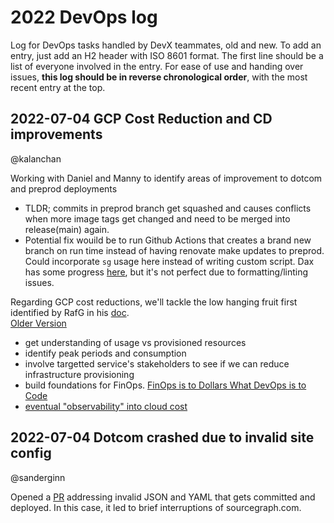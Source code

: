 # 2022 DevOps log

Log for DevOps tasks handled by DevX teammates, old and new.
To add an entry, just add an H2 header with ISO 8601 format.
The first line should be a list of everyone involved in the entry.
For ease of use and handing over issues, **this log should be in reverse chronological order**, with the most recent entry at the top.

## 2022-07-04 GCP Cost Reduction and CD improvements

@kalanchan

Working with Daniel and Manny to identify areas of improvement to dotcom and preprod deployments

- TLDR; commits in preprod branch get squashed and causes conflicts when more image tags get changed and need to be merged into release(main) again.
- Potential fix wouild be to run Github Actions that creates a brand new branch on run time instead of having renovate make updates to preprod. Could incorporate `sg` usage here instead of writing custom script. Dax has some progress [here](https://github.com/sourcegraph/deploy-sourcegraph-cloud/pull/16390), but it's not perfect due to formatting/linting issues.

Regarding GCP cost reductions, we'll tackle the low hanging fruit first identified by RafG in his [doc](https://docs.google.com/document/d/1FQScUkS6fyBfW__dG0WiHmXH6-Fl_4zWwMTY9IWASSI/edit#heading=h.na988urmj90p).  
[Older Version](https://docs.google.com/document/d/1qEnD-1RQ0tD_C-kKiLngKnWA1-kUStOu4xU0YGlKQrM/edit#heading=h.m2y4u5mmwaiw)

- get understanding of usage vs provisioned resources
- identify peak periods and consumption
- involve targetted service's stakeholders to see if we can reduce infrastructure provisioning
- build foundations for FinOps. [FinOps is to Dollars What DevOps is to Code](https://devops.com/how-finops-can-optimize-cloud-costs-and-drive-innovation/)
- [eventual "observability" into cloud cost](https://cloud.google.com/blog/topics/developers-practitioners/optimizing-your-google-cloud-spend-bigquery-and-looker)

## 2022-07-04 Dotcom crashed due to invalid site config

@sanderginn

Opened a [PR](https://github.com/sourcegraph/deploy-sourcegraph-cloud/pull/17063) addressing invalid JSON and YAML that gets committed and deployed. In this case, it led to brief interruptions of sourcegraph.com.
